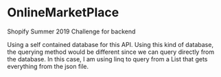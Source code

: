 # OnlineMarketPlace

Shopify Summer 2019 Challenge for backend

Using a self contained database for this API. Using this kind of database, the querying method would be different since we can query directly from the database.
In this case, I am using linq to query from a List that gets everything from the json file.
